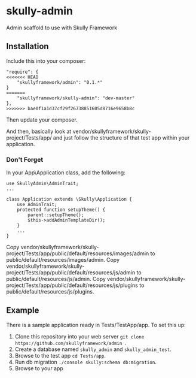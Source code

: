 # skully-admin

Admin scaffold to use with Skully Framework

## Installation

Include this into your composer:

```
"require": {
<<<<<<< HEAD
    "skullyframework/admin": "0.1.*"
}
=======
    "skullyframework/skully-admin": "dev-master"
},
>>>>>>> bae0f1a1d37cf29f26738851605d8716e9658b8c
```

Then update your composer.

And then, basically look at vendor/skullyframework/skully-project/Tests/app/ and just follow the structure of that test app within your application.

### Don't Forget ###
In your App\Application class, add the following:

```
use SkullyAdmin\AdminTrait;
...

class Application extends \Skully\Application {
    use AdminTrait;
    protected function setupTheme() {
        parent::setupTheme();
        $this->addAdminTemplateDir();
    }
    ...
}
```

Copy vendor/skullyframework/skully-project/Tests/app/public/default/resources/images/admin to public/default/resources/images/admin.
Copy vendor/skullyframework/skully-project/Tests/app/public/default/resources/js/admin to public/default/resources/js/admin.
Copy vendor/skullyframework/skully-project/Tests/app/public/default/resources/js/plugins to public/default/resources/js/plugins.

## Example

There is a sample application ready in Tests/TestApp/app. To set this up:
1. Clone this repository into your web server ```git clone https://github.com/skullyframework/admin ```.
2. Create a database named `skully_admin` and `skully_admin_test`.
3. Browse to the test app ```cd Tests/app```.
4. Run db migration ```./console skully:schema db:migration```.
5. Browse to your app
